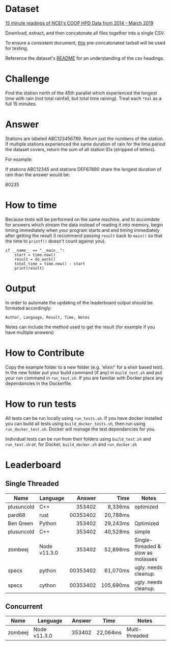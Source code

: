 Dataset
=======

[15 minute readings of NCEI's COOP HPD Data from 2014 - March
2019][0]

Download, extract, and then concatonate all files together into a single
CSV.

To ensure a consistent document, [this][2] pre-concatonated tarball will be used
for testing.

Reference the dataset's
[README][1]
for an understanding of the csv headings.

Challenge
=========

Find the station north of the 45th parallel which experienced the
longest time with rain (not total rainfall, but total time raining).
Treat each `*Val` as a full 15 minutes.

Answer
======

Stations are labeled ABC123456789. Return just the numbers of the
station. If multiple stations experienced the same duration of rain for
the time period the dataset covers, return the sum of all station IDs
(stripped of letters).

For example:

If stations ABC12345 and stations DEF67890 share the longest duration of
rain than the answer would be:

80235

How to time
===========

Because tests will be performed on the same machine, and to accomdate
for answers which stream the data instead of reading it into memory,
begin timing immediately when your program starts and end timing
immediately after getting the result (I recommend passing `result`
back to `main()` so that the time to `printf()` doesn't count
against you).

``` {.Python}
if __name__ == "__main__":
    start = time.now()
    result = do_work()
    total_time = time.now() - start
    print(result)
```

Output
======

In order to automate the updating of the leaderboard output should be
formated accordingly:

``` {.csv}
Author, Language, Result, Time, Notes
```

Notes can include the method used to get the result (for example if you
have multiple answers)

How to Contribute
=================

Copy the example folder to a new folder (e.g. 'elixir/' for a elixir based test).  In the new folder put your build command (if any) in `build_test.sh` and put your run command in `run_test.sh`. If you are familiar with Docker place any dependancies in the Dockerfile.

How to run tests
================

All tests can be run locally using `run_tests.sh`. If you have docker installed you can build all tests using `build_docker_tests.sh`, then run using `run_docker_test.sh`. Docker will manage the test dependancies for you.

Individual tests can be run from their folders using `build_test.sh` and `run_test.sh` or, for Docker, `build_docker.sh` and `run_docker.sh`

Leaderboard
===========

## Single Threaded

| Name       | Language     |   Answer |      Time | Notes                              |
|------------|--------------|---------:|----------:|------------------------------------|
| plusuncold | C++          |   353402 |   8,336ms | optimized                          |
| pard68     | rust         | 00353402 |  20,788ms |                                    |
| Ben Green  | Python       |   353402 |  29,243ms | Optimized                          |
| plusuncold | C++          |   353402 |  40,528ms | simple                             |
| zombeej    | Node v11.3.0 |   353402 |  52,898ms | Single-threaded & slow as molasses |
| specs      | python       | 00353402 |  61,070ms | ugly. needs cleanup.               |
| specs      | cython       | 00353402 | 105,690ms | ugly. needs cleanup.               |

## Concurrent


| Name | Language | Answer | Time | Notes |
|------|----------|--------|------|-------|
| zombeej | Node v11.3.0 | 353402 | 22,064ms | Multi-threaded |

[0]: https://xe.pw/6emD
[1]: https://xe.pw/6emC
[2]: https://www.0x44.pw/trdc/201905challenge.tar.gz
